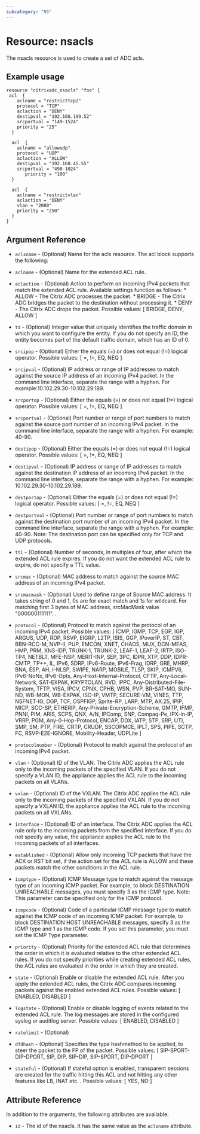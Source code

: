 ```yaml
---
subcategory: "NS"
---
```


# Resource: nsacls

The nsacls resource is used to create a set of ADC acls.


## Example usage

```hcl
resource "citrixadc_nsacls" "foo" {
 acl  {
    aclname = "restricttcp2"
    protocol = "TCP"
    aclaction = "DENY"
    destipval = "192.168.199.52"
    srcportval = "149-1524"
    priority = "25"
  }

  acl  {
    aclname = "allowudp"
    protocol = "UDP"
    aclaction = "ALLOW"
    destipval = "192.168.45.55"
    srcportval = "490-1024"
       priority = "100"
  }

  acl  {
    aclname = "restrictvlan"
    aclaction = "DENY"
    vlan = "2000"
    priority = "250"
  }
}
```


## Argument Reference


* `aclsname` - (Optional) Name for the acls resource.
The acl block supports the following:

* `aclname` - (Optional) Name for the extended ACL rule. 
* `aclaction` - (Optional) Action to perform on incoming IPv4 packets that match the extended ACL rule. Available settings function as follows: * ALLOW - The Citrix ADC processes the packet. * BRIDGE - The Citrix ADC bridges the packet to the destination without processing it. * DENY - The Citrix ADC drops the packet. Possible values: [ BRIDGE, DENY, ALLOW ]
* `td` - (Optional) Integer value that uniquely identifies the traffic domain in which you want to configure the entity. If you do not specify an ID, the entity becomes part of the default traffic domain, which has an ID of 0.
* `srcipop` - (Optional) Either the equals (=) or does not equal (!=) logical operator. Possible values: [ =, !=, EQ, NEQ ]
* `srcipval` - (Optional) IP address or range of IP addresses to match against the source IP address of an incoming IPv4 packet. In the command line interface, separate the range with a hyphen. For example:10.102.29.30-10.102.29.189.
* `srcportop` - (Optional) Either the equals (=) or does not equal (!=) logical operator. Possible values: [ =, !=, EQ, NEQ ]
* `srcportval` - (Optional) Port number or range of port numbers to match against the source port number of an incoming IPv4 packet. In the command line interface, separate the range with a hyphen. For example: 40-90.
* `destipop` - (Optional) Either the equals (=) or does not equal (!=) logical operator. Possible values: [ =, !=, EQ, NEQ ]
* `destipval` - (Optional) IP address or range of IP addresses to match against the destination IP address of an incoming IPv4 packet.  In the command line interface, separate the range with a hyphen. For example: 10.102.29.30-10.102.29.189.
* `destportop` - (Optional) Either the equals (=) or does not equal (!=) logical operator. Possible values: [ =, !=, EQ, NEQ ]
* `destportval` - (Optional) Port number or range of port numbers to match against the destination port number of an incoming IPv4 packet. In the command line interface, separate the range with a hyphen. For example: 40-90. Note: The destination port can be specified only for TCP and UDP protocols.
* `ttl` - (Optional) Number of seconds, in multiples of four, after which the extended ACL rule expires. If you do not want the extended ACL rule to expire, do not specify a TTL value.
* `srcmac` - (Optional) MAC address to match against the source MAC address of an incoming IPv4 packet.
* `srcmacmask` - (Optional) Used to define range of Source MAC address. It takes string of 0 and 1, 0s are for exact match and 1s for wildcard. For matching first 3 bytes of MAC address, srcMacMask value "000000111111". .
* `protocol` - (Optional) Protocol to match against the protocol of an incoming IPv4 packet. Possible values: [ ICMP, IGMP, TCP, EGP, IGP, ARGUS, UDP, RDP, RSVP, EIGRP, L2TP, ISIS, GGP, IPoverIP, ST, CBT, BBN-RCC-M, NVP-II, PUP, EMCON, XNET, CHAOS, MUX, DCN-MEAS, HMP, PRM, XNS-IDP, TRUNK-1, TRUNK-2, LEAF-1, LEAF-2, IRTP, ISO-TP4, NETBLT, MFE-NSP, MERIT-INP, SEP, 3PC, IDPR, XTP, DDP, IDPR-CMTP, TP++, IL, IPv6, SDRP, IPv6-Route, IPv6-Frag, IDRP, GRE, MHRP, BNA, ESP, AH, I-NLSP, SWIPE, NARP, MOBILE, TLSP, SKIP, ICMPV6, IPv6-NoNx, IPv6-Opts, Any-Host-Internal-Protocol, CFTP, Any-Local-Network, SAT-EXPAK, KRYPTOLAN, RVD, IPPC, Any-Distributed-File-System, TFTP, VISA, IPCV, CPNX, CPHB, WSN, PVP, BR-SAT-MO, SUN-ND, WB-MON, WB-EXPAK, ISO-IP, VMTP, SECURE-VM, VINES, TTP, NSFNET-IG, DGP, TCF, OSPFIGP, Sprite-RP, LARP, MTP, AX.25, IPIP, MICP, SCC-SP, ETHERIP, Any-Private-Encryption-Scheme, GMTP, IFMP, PNNI, PIM, ARIS, SCPS, QNX, A/N, IPComp, SNP, Compaq-Pe, IPX-in-IP, VRRP, PGM, Any-0-Hop-Protocol, ENCAP, DDX, IATP, STP, SRP, UTI, SMP, SM, PTP, FIRE, CRTP, CRUDP, SSCOPMCE, IPLT, SPS, PIPE, SCTP, FC, RSVP-E2E-IGNORE, Mobility-Header, UDPLite ]
* `protocolnumber` - (Optional) Protocol to match against the protocol of an incoming IPv4 packet.
* `vlan` - (Optional) ID of the VLAN. The Citrix ADC applies the ACL rule only to the incoming packets of the specified VLAN. If you do not specify a VLAN ID, the appliance applies the ACL rule to the incoming packets on all VLANs.
* `vxlan` - (Optional) ID of the VXLAN. The Citrix ADC applies the ACL rule only to the incoming packets of the specified VXLAN. If you do not specify a VXLAN ID, the appliance applies the ACL rule to the incoming packets on all VXLANs.
* `interface` - (Optional) ID of an interface. The Citrix ADC applies the ACL rule only to the incoming packets from the specified interface. If you do not specify any value, the appliance applies the ACL rule to the incoming packets of all interfaces.
* `established` - (Optional) Allow only incoming TCP packets that have the ACK or RST bit set, if the action set for the ACL rule is ALLOW and these packets match the other conditions in the ACL rule.
* `icmptype` - (Optional) ICMP Message type to match against the message type of an incoming ICMP packet. For example, to block DESTINATION UNREACHABLE messages, you must specify 3 as the ICMP type. Note: This parameter can be specified only for the ICMP protocol.
* `icmpcode` - (Optional) Code of a particular ICMP message type to match against the ICMP code of an incoming ICMP packet.  For example, to block DESTINATION HOST UNREACHABLE messages, specify 3 as the ICMP type and 1 as the ICMP code. If you set this parameter, you must set the ICMP Type parameter.
* `priority` - (Optional) Priority for the extended ACL rule that determines the order in which it is evaluated relative to the other extended ACL rules. If you do not specify priorities while creating extended ACL rules, the ACL rules are evaluated in the order in which they are created.
* `state` - (Optional) Enable or disable the extended ACL rule. After you apply the extended ACL rules, the Citrix ADC compares incoming packets against the enabled extended ACL rules. Possible values: [ ENABLED, DISABLED ]
* `logstate` - (Optional) Enable or disable logging of events related to the extended ACL rule. The log messages are stored in the configured syslog or auditlog server. Possible values: [ ENABLED, DISABLED ]
* `ratelimit` - (Optional) 
* `dfdhash` - (Optional) Specifies the type hashmethod to be applied, to steer the packet to the FP of the packet. Possible values: [ SIP-SPORT-DIP-DPORT, SIP, DIP, SIP-DIP, SIP-SPORT, DIP-DPORT ]
* `stateful` - (Optional) If stateful option is enabled, transparent sessions are created for the traffic hitting this ACL and not hitting any other features like LB, INAT etc. . Possible values: [ YES, NO ]


## Attribute Reference

In addition to the arguments, the following attributes are available:

* `id` - The id of the nsacls. It has the same value as the `aclsname` attribute.
